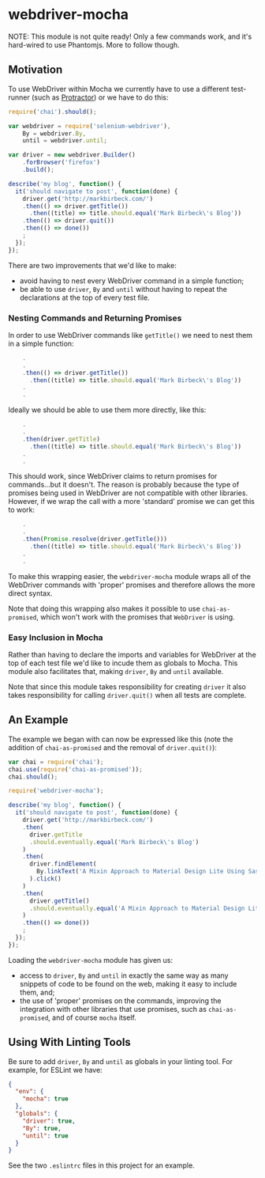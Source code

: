 # webdriver-mocha

NOTE: This module is not quite ready! Only a few commands work, and it's hard-wired to use Phantomjs. More to follow though.

## Motivation

To use WebDriver within Mocha we currently have to use a different test-runner (such as [Protractor](http://www.protractortest.org/)) or we have to do this:

```javascript
require('chai').should();

var webdriver = require('selenium-webdriver'),
    By = webdriver.By,
    until = webdriver.until;

var driver = new webdriver.Builder()
    .forBrowser('firefox')
    .build();

describe('my blog', function() {
  it('should navigate to post', function(done) {
    driver.get('http://markbirbeck.com/')
    .then(() => driver.getTitle())
      .then((title) => title.should.equal('Mark Birbeck\'s Blog'))
    .then(() => driver.quit())
    .then(() => done())
    ;
  });
});
```

There are two improvements that we'd like to make:

* avoid having to nest every WebDriver command in a simple function;
* be able to use `driver`, `By` and `until` without having to repeat the declarations at the top of every test file.

### Nesting Commands and Returning Promises

In order to use WebDriver commands like `getTitle()` we need to nest them in a simple function:

```javascript
    .
    .
    .then(() => driver.getTitle())
      .then((title) => title.should.equal('Mark Birbeck\'s Blog'))
    .
    .
```

Ideally we should be able to use them more directly, like this:

```javascript
    .
    .
    .then(driver.getTitle)
      .then((title) => title.should.equal('Mark Birbeck\'s Blog'))
    .
    .
```

This should work, since WebDriver claims to return promises for commands...but it doesn't. The reason is probably because the type of promises being used in WebDriver are not compatible with other libraries. However, if we wrap the call with a more 'standard' promise we can get this to work:

```javascript
    .
    .
    .then(Promise.resolve(driver.getTitle()))
      .then((title) => title.should.equal('Mark Birbeck\'s Blog'))
    .
    .
```

To make this wrapping easier, the `webdriver-mocha` module wraps all of the WebDriver commands with 'proper' promises and therefore allows the more direct syntax.

Note that doing this wrapping also makes it possible to use `chai-as-promised`, which won't work with the promises that `WebDriver` is using.

### Easy Inclusion in Mocha

Rather than having to declare the imports and variables for WebDriver at the top of each test file we'd like to incude them as globals to Mocha. This module also facilitates that, making `driver`, `By` and `until` available.

Note that since this module takes responsibility for creating `driver` it also takes responsibility for calling `driver.quit()` when all tests are complete.

## An Example

The example we began with can now be expressed like this (note the addition of `chai-as-promised` and the removal of `driver.quit()`):

```javascript
var chai = require('chai');
chai.use(require('chai-as-promised'));
chai.should();

require('webdriver-mocha');

describe('my blog', function() {
  it('should navigate to post', function(done) {
    driver.get('http://markbirbeck.com/')
    .then(
      driver.getTitle
      .should.eventually.equal('Mark Birbeck\'s Blog')
    )
    .then(
      driver.findElement(
        By.linkText('A Mixin Approach to Material Design Lite Using Sass')
      ).click()
    )
    .then(
      driver.getTitle()
      .should.eventually.equal('A Mixin Approach to Material Design Lite Using Sass')
    )
    .then(() => done())
    ;
  });
});
```

Loading the `webdriver-mocha` module has given us:

* access to `driver`, `By` and `until` in exactly the same way as many snippets of code to be found on the web, making it easy to include them, and;
* the use of 'proper' promises on the commands, improving the integration with other libraries that use promises, such as `chai-as-promised`, and of course `mocha` itself.

## Using With Linting Tools

Be sure to add `driver`, `By` and `until` as globals in your linting tool. For example, for ESLint we have:

```json
{
  "env": {
    "mocha": true
  },
  "globals": {
    "driver": true,
    "By": true,
    "until": true
  }
}
```

See the two `.eslintrc` files in this project for an example.
